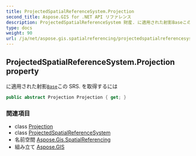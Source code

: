 ```yaml
---
title: ProjectedSpatialReferenceSystem.Projection
second_title: Aspose.GIS for .NET API リファレンス
description: ProjectedSpatialReferenceSystem 財産. に適用された射影Baseこの SRS. を取得するには
type: docs
weight: 90
url: /ja/net/aspose.gis.spatialreferencing/projectedspatialreferencesystem/projection/
---
```

## ProjectedSpatialReferenceSystem.Projection property

に適用された射影[`Base`](../base/)この SRS. を取得するには

```csharp
public abstract Projection Projection { get; }
```

### 関連項目

* class [Projection](../../projection/)
* class [ProjectedSpatialReferenceSystem](../)
* 名前空間 [Aspose.Gis.SpatialReferencing](../../projectedspatialreferencesystem/)
* 組み立て [Aspose.GIS](../../../)


